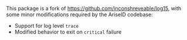 This package is a fork of https://github.com/inconshreveable/log15, with some
minor modifications required by the AriseID codebase:

 * Support for log level `trace`
 * Modified behavior to exit on `critical` failure
